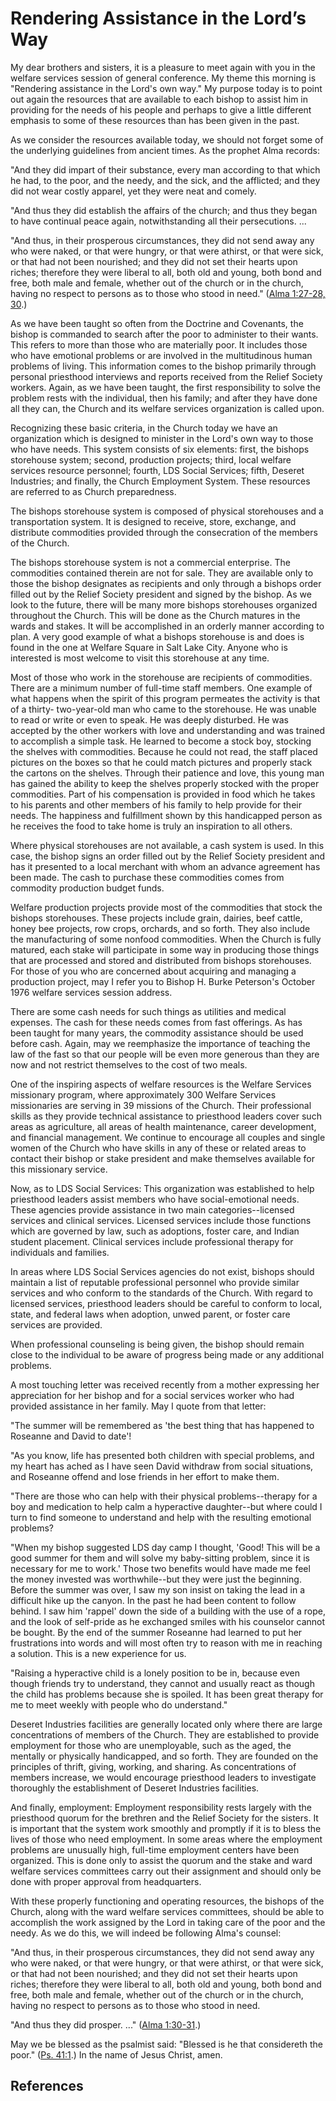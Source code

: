 # Rendering Assistance in the Lord’s Way

My dear brothers and sisters, it is a pleasure to meet again with you in the
welfare services session of general conference. My theme this morning is
"Rendering assistance in the Lord's own way." My purpose today is to point out
again the resources that are available to each bishop to assist him in
providing for the needs of his people and perhaps to give a little different
emphasis to some of these resources than has been given in the past.

As we consider the resources available today, we should not forget some of the
underlying guidelines from ancient times. As the prophet Alma records:

"And they did impart of their substance, every man according to that which he
had, to the poor, and the needy, and the sick, and the afflicted; and they did
not wear costly apparel, yet they were neat and comely.

"And thus they did establish the affairs of the church; and thus they began to
have continual peace again, notwithstanding all their persecutions. ...

"And thus, in their prosperous circumstances, they did not send away any who
were naked, or that were hungry, or that were athirst, or that were sick, or
that had not been nourished; and they did not set their hearts upon riches;
therefore they were liberal to all, both old and young, both bond and free,
both male and female, whether out of the church or in the church, having no
respect to persons as to those who stood in need." ([Alma 1:27-28,
30](/scriptures/bofm/alma/1.27-28,30?lang=eng#26).)

As we have been taught so often from the Doctrine and Covenants, the bishop is
commanded to search after the poor to administer to their wants. This refers
to more than those who are materially poor. It includes those who have
emotional problems or are involved in the multitudinous human problems of
living. This information comes to the bishop primarily through personal
priesthood interviews and reports received from the Relief Society workers.
Again, as we have been taught, the first responsibility to solve the problem
rests with the individual, then his family; and after they have done all they
can, the Church and its welfare services organization is called upon.

Recognizing these basic criteria, in the Church today we have an organization
which is designed to minister in the Lord's own way to those who have needs.
This system consists of six elements: first, the bishops storehouse system;
second, production projects; third, local welfare services resource personnel;
fourth, LDS Social Services; fifth, Deseret Industries; and finally, the
Church Employment System. These resources are referred to as Church
preparedness.

The bishops storehouse system is composed of physical storehouses and a
transportation system. It is designed to receive, store, exchange, and
distribute commodities provided through the consecration of the members of the
Church.

The bishops storehouse system is not a commercial enterprise. The commodities
contained therein are not for sale. They are available only to those the
bishop designates as recipients and only through a bishops order filled out by
the Relief Society president and signed by the bishop. As we look to the
future, there will be many more bishops storehouses organized throughout the
Church. This will be done as the Church matures in the wards and stakes. It
will be accomplished in an orderly manner according to plan. A very good
example of what a bishops storehouse is and does is found in the one at
Welfare Square in Salt Lake City. Anyone who is interested is most welcome to
visit this storehouse at any time.

Most of those who work in the storehouse are recipients of commodities. There
are a minimum number of full-time staff members. One example of what happens
when the spirit of this program permeates the activity is that of a thirty-
two-year-old man who came to the storehouse. He was unable to read or write or
even to speak. He was deeply disturbed. He was accepted by the other workers
with love and understanding and was trained to accomplish a simple task. He
learned to become a stock boy, stocking the shelves with commodities. Because
he could not read, the staff placed pictures on the boxes so that he could
match pictures and properly stack the cartons on the shelves. Through their
patience and love, this young man has gained the ability to keep the shelves
properly stocked with the proper commodities. Part of his compensation is
provided in food which he takes to his parents and other members of his family
to help provide for their needs. The happiness and fulfillment shown by this
handicapped person as he receives the food to take home is truly an
inspiration to all others.

Where physical storehouses are not available, a cash system is used. In this
case, the bishop signs an order filled out by the Relief Society president and
has it presented to a local merchant with whom an advance agreement has been
made. The cash to purchase these commodities comes from commodity production
budget funds.

Welfare production projects provide most of the commodities that stock the
bishops storehouses. These projects include grain, dairies, beef cattle, honey
bee projects, row crops, orchards, and so forth. They also include the
manufacturing of some nonfood commodities. When the Church is fully matured,
each stake will participate in some way in producing those things that are
processed and stored and distributed from bishops storehouses. For those of
you who are concerned about acquiring and managing a production project, may I
refer you to Bishop H. Burke Peterson's October 1976 welfare services session
address.

There are some cash needs for such things as utilities and medical expenses.
The cash for these needs comes from fast offerings. As has been taught for
many years, the commodity assistance should be used before cash. Again, may we
reemphasize the importance of teaching the law of the fast so that our people
will be even more generous than they are now and not restrict themselves to
the cost of two meals.

One of the inspiring aspects of welfare resources is the Welfare Services
missionary program, where approximately 300 Welfare Services missionaries are
serving in 39 missions of the Church. Their professional skills as they
provide technical assistance to priesthood leaders cover such areas as
agriculture, all areas of health maintenance, career development, and
financial management. We continue to encourage all couples and single women of
the Church who have skills in any of these or related areas to contact their
bishop or stake president and make themselves available for this missionary
service.

Now, as to LDS Social Services: This organization was established to help
priesthood leaders assist members who have social-emotional needs. These
agencies provide assistance in two main categories--licensed services and
clinical services. Licensed services include those functions which are
governed by law, such as adoptions, foster care, and Indian student placement.
Clinical services include professional therapy for individuals and families.

In areas where LDS Social Services agencies do not exist, bishops should
maintain a list of reputable professional personnel who provide similar
services and who conform to the standards of the Church. With regard to
licensed services, priesthood leaders should be careful to conform to local,
state, and federal laws when adoption, unwed parent, or foster care services
are provided.

When professional counseling is being given, the bishop should remain close to
the individual to be aware of progress being made or any additional problems.

A most touching letter was received recently from a mother expressing her
appreciation for her bishop and for a social services worker who had provided
assistance in her family. May I quote from that letter:

"The summer will be remembered as 'the best thing that has happened to
Roseanne and David to date'!

"As you know, life has presented both children with special problems, and my
heart has ached as I have seen David withdraw from social situations, and
Roseanne offend and lose friends in her effort to make them.

"There are those who can help with their physical problems--therapy for a boy
and medication to help calm a hyperactive daughter--but where could I turn to
find someone to understand and help with the resulting emotional problems?

"When my bishop suggested LDS day camp I thought, 'Good! This will be a good
summer for them and will solve my baby-sitting problem, since it is necessary
for me to work.' Those two benefits would have made me feel the money invested
was worthwhile--but they were just the beginning. Before the summer was over,
I saw my son insist on taking the lead in a difficult hike up the canyon. In
the past he had been content to follow behind. I saw him 'rappel' down the
side of a building with the use of a rope, and the look of self-pride as he
exchanged smiles with his counselor cannot be bought. By the end of the summer
Roseanne had learned to put her frustrations into words and will most often
try to reason with me in reaching a solution. This is a new experience for us.

"Raising a hyperactive child is a lonely position to be in, because even
though friends try to understand, they cannot and usually react as though the
child has problems because she is spoiled. It has been great therapy for me to
meet weekly with people who do understand."

Deseret Industries facilities are generally located only where there are large
concentrations of members of the Church. They are established to provide
employment for those who are unemployable, such as the aged, the mentally or
physically handicapped, and so forth. They are founded on the principles of
thrift, giving, working, and sharing. As concentrations of members increase,
we would encourage priesthood leaders to investigate thoroughly the
establishment of Deseret Industries facilities.

And finally, employment: Employment responsibility rests largely with the
priesthood quorum for the brethren and the Relief Society for the sisters. It
is important that the system work smoothly and promptly if it is to bless the
lives of those who need employment. In some areas where the employment
problems are unusually high, full-time employment centers have been organized.
This is done only to assist the quorum and the stake and ward welfare services
committees carry out their assignment and should only be done with proper
approval from headquarters.

With these properly functioning and operating resources, the bishops of the
Church, along with the ward welfare services committees, should be able to
accomplish the work assigned by the Lord in taking care of the poor and the
needy. As we do this, we will indeed be following Alma's counsel:

"And thus, in their prosperous circumstances, they did not send away any who
were naked, or that were hungry, or that were athirst, or that were sick, or
that had not been nourished; and they did not set their hearts upon riches;
therefore they were liberal to all, both old and young, both bond and free,
both male and female, whether out of the church or in the church, having no
respect to persons as to those who stood in need.

"And thus they did prosper. ..." ([Alma
1:30-31](/scriptures/bofm/alma/1.30-31?lang=eng#29).)

May we be blessed as the psalmist said: "Blessed is he that considereth the
poor." ([Ps. 41:1](/scriptures/ot/ps/41.1?lang=eng#0).) In the name of Jesus
Christ, amen.

## References

